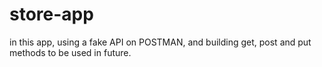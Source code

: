 # store-app
in this app, using a fake API on POSTMAN, and building get, post and put methods to be used in future.

